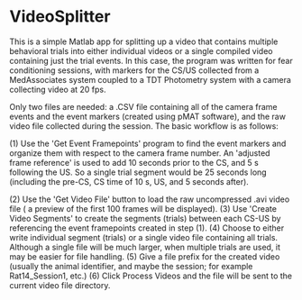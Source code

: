 # VideoSplitter


This is a simple Matlab app for splitting up a video that contains multiple behavioral trials into either individual videos or a single compiled video containing just the trial events. In this case, the program was written for fear conditioning sessions, with markers for the CS/US collected from a MedAssociates system coupled to a TDT Photometry system with a camera collecting video at 20 fps.  

Only two files are needed: a .CSV file containing all of the camera frame events and the event markers (created using pMAT software), and the raw video file collected during the session.   The basic workflow is as follows:

(1) Use the 'Get Event Framepoints' program to find the event markers and organize them with respect to the camera frame number.  An 'adjusted frame reference' is used to add 10 seconds prior to the CS, and 5 s following the US.  So a single trial segment would be 25 seconds long (including the pre-CS, CS time of 10 s, US, and 5 seconds after).

(2) Use the 'Get Video File' button to load the raw uncompressed .avi video file ( a preview of the first 100 frames will be displayed).
(3) Use 'Create Video Segments' to create the segments (trials) between each CS-US by referencing the event framepoints created in step (1). 
(4) Choose to either write individual segment (trials) or a single video file containing all trials.  Although a single file will be much larger, when multiple trials are used, it may be easier for file handling.
(5) Give a file prefix for the created video (usually the animal identifier, and maybe the session; for example Rat14_Session1, etc.)
(6) Click Process Videos and the file will be sent to the current video file directory.
